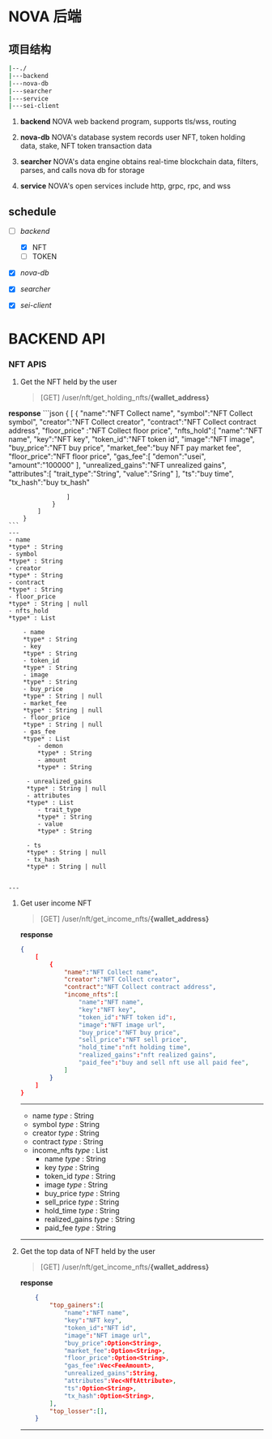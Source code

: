 # NOVA 后端

## 项目结构
```bash
|--./
|---backend
|---nova-db
|---searcher
|---service
|---sei-client

```


1. **backend**
    NOVA web backend program, supports tls/wss, routing

1. **nova-db**
    NOVA's database system records user NFT, token holding data, stake, NFT token transaction data
1. **searcher**
    NOVA's data engine obtains real-time blockchain data, filters, parses, and calls nova db for storage

1. **service**
    NOVA's open services include http, grpc, rpc, and wss

## schedule
- [ ] *backend*
    - [x] NFT
    - [ ] TOKEN
- [x] *nova-db*
- [x] *searcher*
- [x] *sei-client*


# BACKEND API
### NFT APIS

1. Get the NFT held by the user
    > [GET]
    /user/nft/get_holding_nfts/**{wallet_address}**

  **response**
    ```json
        {
            [
                {
                    "name":"NFT Collect name",
                    "symbol":"NFT Collect symbol",
                    "creator":"NFT Collect creator",
                    "contract":"NFT Collect contract address",
                    "floor_price" :"NFT Collect floor price",
                    "nfts_hold":[
                        "name":"NFT name",
                        "key":"NFT key",
                        "token_id":"NFT token id",
                        "image":"NFT image",
                        "buy_price":"NFT buy price",
                        "market_fee":"buy NFT pay market fee",
                        "floor_price":"NFT floor price",
                        "gas_fee":[
                            "demon":"usei",
                            "amount":"100000"
                        ],
                        "unrealized_gains":"NFT unrealized gains",
                        "attributes":[
                            "trait_type":"String",
                            "value":"Sring"
                        ],
                        "ts":"buy time",
                        "tx_hash":"buy tx_hash"

                    ]
                }
            ]
        }
    ```
    ---
    - name 
    *type* : String
    - symbol
    *type* : String
    - creator
    *type* : String
    - contract
    *type* : String
    - floor_price
    *type* : String | null
    - nfts_hold
    *type* : List
        
        - name
        *type* : String
        - key
        *type* : String
        - token_id 
        *type* : String
        - image 
        *type* : String
        - buy_price 
        *type* : String | null
        - market_fee
        *type* : String | null
        - floor_price
        *type* : String | null
        - gas_fee
        *type* : List
            - demon 
            *type* : String
            - amount
            *type* : String

         - unrealized_gains
         *type* : String | null
         - attributes
         *type* : List
            - trait_type
            *type* : String
            - value
            *type* : String

         - ts
         *type* : String | null
         - tx_hash
         *type* : String | null


    ---
 


1. Get user income NFT
    >[GET]
    /user/nft/get_income_nfts/**{wallet_address}**

    **response**
    ```json
    {
        [
            {
                "name":"NFT Collect name",
                "creator":"NFT Collect creator",
                "contract":"NFT Collect contract address",
                "income_nfts":[
                    "name":"NFT name",
                    "key":"NFT key", 
                    "token_id":"NFT token id":,
                    "image":"NFT image url",
                    "buy_price":"NFT buy price",
                    "sell_price":"NFT sell price",
                    "hold_time":"nft holding time",
                    "realized_gains":"nft realized gains",
                    "paid_fee":"buy and sell nft use all paid fee",
                ]
            }
        ]
    }
    ```

    ---
    - name 
    *type* : String
    - symbol
    *type* : String
    - creator
    *type* : String
    - contract
    *type* : String
    - income_nfts
    *type* : List
        - name
        *type* : String
        - key 
        *type* : String
        - token_id
        *type* : String
        - image
        *type* : String
        - buy_price
        *type* : String
        - sell_price
        *type* : String
        - hold_time
        *type* : String
        - realized_gains
        *type* : String
        - paid_fee
        *type* : String

    ---

1. Get the top data of NFT held by the user
    > [GET]
    /user/nft/get_income_nfts/**{wallet_address}**

    **response**

    ```json
        {
            "top_gainers":[
                "name":"NFT name", 
                "key":"NFT key",
                "token_id":"NFT id",
                "image":"NFT image url",
                "buy_price":Option<String>,
                "market_fee":Option<String>,
                "floor_price":Option<String>,
                "gas_fee":Vec<FeeAmount>,
                "unrealized_gains":String,
                "attributes":Vec<NftAttribute>,
                "ts":Option<String>,
                "tx_hash":Option<String>,
            ],
            "top_losser":[],
        }
    ```

    ---


